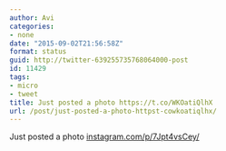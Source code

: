 ```yaml
---
author: Avi
categories:
- none
date: "2015-09-02T21:56:58Z"
format: status
guid: http://twitter-639255735768064000-post
id: 11429
tags:
- micro
- tweet
title: Just posted a photo https://t.co/WKOatiQlhX
url: /post/just-posted-a-photo-httpst-cowkoatiqlhx/
---
```

Just posted a photo [instagram.com/p/7Jpt4vsCey/](https://instagram.com/p/7Jpt4vsCey/)